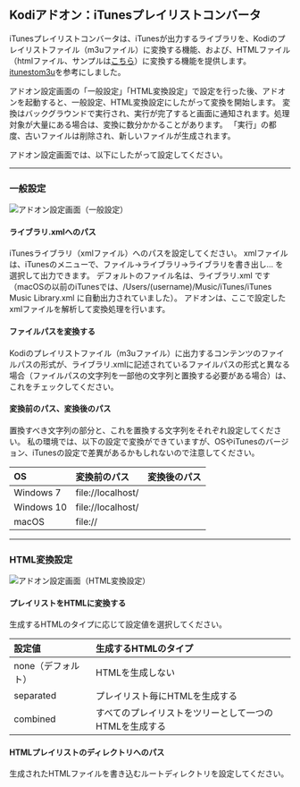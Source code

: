 ## Kodiアドオン：iTunesプレイリストコンバータ

iTunesプレイリストコンバータは、iTunesが出力するライブラリを、Kodiのプレイリストファイル（m3uファイル）に変換する機能、および、HTMLファイル（htmlファイル、サンプルは[こちら](sample/playlist.html)）に変換する機能を提供します。[itunestom3u](https://code.google.com/p/itunestom3u/)を参考にしました。

アドオン設定画面の「一般設定」「HTML変換設定」で設定を行った後、アドオンを起動すると、一般設定、HTML変換設定にしたがって変換を開始します。
変換はバックグラウンドで実行され、実行が完了すると画面に通知されます。処理対象が大量にある場合は、変換に数分かかることがあります。
「実行」の都度、古いファイルは削除され、新しいファイルが生成されます。

アドオン設定画面では、以下にしたがって設定してください。

***

### 一般設定

![アドオン設定画面（一般設定）](https://github.com/kodiful/plugin.audio.itunesconverter/assets/12268536/33836727-3065-404f-85f2-a89daf8d3e95)

#### ライブラリ.xmlへのパス

iTunesライブラリ（xmlファイル）へのパスを設定してください。
xmlファイルは、iTunesのメニューで、ファイル→ライブラリ→ライブラリを書き出し… を選択して出力できます。
デフォルトのファイル名は、ライブラリ.xml です（macOSの以前のiTunesでは、/Users/(username)/Music/iTunes/iTunes Music Library.xml に自動出力されていました）。
アドオンは、ここで設定したxmlファイルを解析して変換処理を行います。

#### ファイルパスを変換する

Kodiのプレイリストファイル（m3uファイル）に出力するコンテンツのファイルパスの形式が、ライブラリ.xmlに記述されているファイルパスの形式と異なる場合（ファイルパスの文字列を一部他の文字列と置換する必要がある場合）は、これをチェックしてください。

#### 変換前のパス、変換後のパス

置換すべき文字列の部分と、これを置換する文字列をそれぞれ設定してください。
私の環境では、以下の設定で変換ができていますが、OSやiTunesのバージョン、iTunesの設定で差異があるかもしれないので注意してください。

|OS|変換前のパス|変換後のパス|
|:---|:---|:---|
|Windows 7|file://localhost/||
|Windows 10|file://localhost/||
|macOS|file://||


***

### HTML変換設定

![アドオン設定画面（HTML変換設定）](https://github.com/kodiful/plugin.audio.itunesconverter/assets/12268536/eb2bdc25-c649-4dc3-9b62-7ed3f7477825)

#### プレイリストをHTMLに変換する

生成するHTMLのタイプに応じて設定値を選択してください。

|設定値|生成するHTMLのタイプ|
|:---|:---|
|none（デフォルト）|HTMLを生成しない|
|separated|プレイリスト毎にHTMLを生成する|
|combined|すべてのプレイリストをツリーとして一つのHTMLを生成する|

#### HTMLプレイリストのディレクトリへのパス

生成されたHTMLファイルを書き込むルートディレクトリを設定してください。
